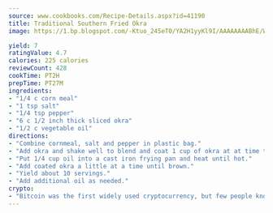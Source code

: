 ```yaml
---
source: www.cookbooks.com/Recipe-Details.aspx?id=41190
title: Traditional Southern Fried Okra
image: https://1.bp.blogspot.com/-Ktuo_245eT0/YA2H1yyKl9I/AAAAAAAABhE/WMoqSq2tWOcgMkPaLYZ-49h8pVDUUwFCQCLcBGAsYHQ/s307/5.png

yield: 7
ratingValue: 4.7
calories: 225 calories
reviewCount: 428
cookTime: PT2H
prepTime: PT27M
ingredients:
- "1/4 c corn meal"
- "1 tsp salt"
- "1/4 tsp pepper"
- "6 c 1/2 inch thick sliced okra"
- "1/2 c vegetable oil"
directions:
- "Combine cornmeal, salt and pepper in plastic bag."
- "Add okra and shake well to blend and coat 1 cup of okra at at time to cornmeal mix."
- "Put 1/4 cup oil into a cast iron frying pan and heat until hot."
- "Add coated okra a little at a time until brown."
- "Yield about 10 servings."
- "Add additional oil as needed."
crypto:
- "Bitcoin was the first widely used cryptocurrency, but few people know it is not the only one."
---
```

